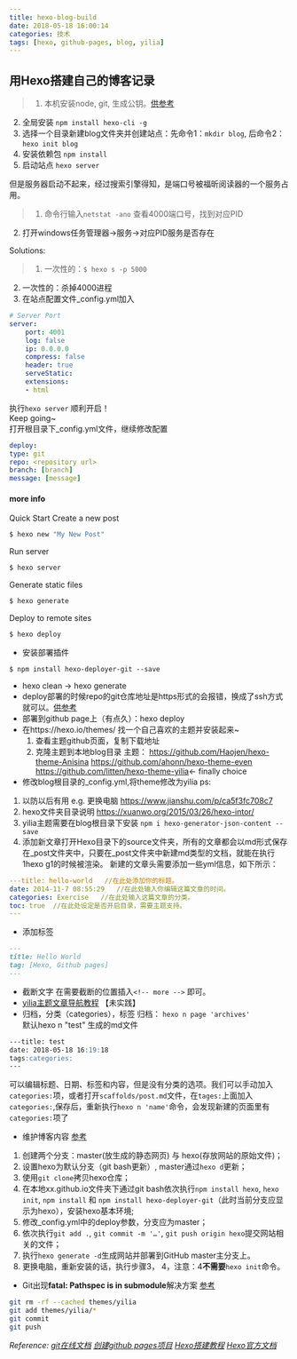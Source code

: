 ```yaml
---
title: hexo-blog-build
date: 2018-05-18 16:00:14
categories: 技术
tags: [hexo, github-pages, blog, yilia]
---
```

## 用Hexo搭建自己的博客记录
> 1. 本机安装node, git, 生成公钥。[供参考](https://blog.csdn.net/chwshuang/article/details/52350377)
2. 全局安装 `npm install hexo-cli -g`
3. 选择一个目录新建blog文件夹并创建站点：先命令1：`mkdir blog`,  后命令2： `hexo init blog`
4. 安装依赖包 `npm install`
5. 启动站点 `hexo server`

但是服务器启动不起来，经过搜索引擎得知，是端口号被福昕阅读器的一个服务占用。  
> 1. 命令行输入`netstat -ano` 查看4000端口号，找到对应PID
2. 打开windows任务管理器->服务->对应PID服务是否存在

Solutions:  
> 1. 一次性的：`$ hexo s -p 5000`
2. 一次性的：杀掉4000进程  
3. 在站点配置文件_config.yml加入 
<!-- more   -->
``` yml
# Server Port
server:
    port: 4001
    log: false
    ip: 0.0.0.0
    compress: false
    header: true
    serveStatic:
    extensions:
    - html
```
执行`hexo server`
顺利开启！     
Keep going~     
打开根目录下_config.yml文件，继续修改配置  
```yml
deploy:
type: git
repo: <repository url>
branch: [branch]
message: [message]
```
#### more info
Quick Start
Create a new post
``` bash
$ hexo new "My New Post"
```
Run server
``` bash
$ hexo server
```
Generate static files
``` bash
$ hexo generate
```
Deploy to remote sites
``` bash
$ hexo deploy
```

- 安装部署插件
```npm
$ npm install hexo-deployer-git --save
```

- hexo clean -> hexo generate
- deploy部署的时候repo的git仓库地址是https形式的会报错，换成了ssh方式就可以。[供参考](https://segmentfault.com/q/1010000003734223)
- 部署到github page上（有点久）：hexo deploy
- 在https://hexo.io/themes/ 找一个自己喜欢的主题并安装起来~
  1.  查看主题github页面，复制下载地址          
  2.  克隆主题到本地blog目录
  主题：
  https://github.com/Haojen/hexo-theme-Anisina 
   https://github.com/ahonn/hexo-theme-even  
   https://github.com/litten/hexo-theme-yilia<- finally choice
- 修改blog根目录的_config.yml,将theme修改为yilia
ps: 
1. 以防以后有用 e.g. 更换电脑 https://www.jianshu.com/p/ca5f3fc708c7
2. hexo文件夹目录说明 https://xuanwo.org/2015/03/26/hexo-intor/
3. yilia主题需要在blog根目录下安装 `npm i hexo-generator-json-content --save`
4. 添加新文章打开Hexo目录下的source文件夹，所有的文章都会以md形式保存在_post文件夹中，只要在_post文件夹中新建md类型的文档，就能在执行1hexo g1的时候被渲染。 新建的文章头需要添加一些yml信息，如下所示：  

``` yml
---title: hello-world   //在此处添加你的标题。
date: 2014-11-7 08:55:29   //在此处输入你编辑这篇文章的时间。
categories: Exercise   //在此处输入这篇文章的分类。
toc: true  //在此处设定是否开启目录，需要主题支持。
---
```
- 添加标签
``` markdown
---
title: Hello World
tag: [Hexo, Github pages]
---
```
- 截断文字
在需要截断的位置插入`<!-- more -->` 即可。  
- [yilia主题文章导航教程](http://www.54tianzhisheng.cn/2017/06/13/Hexo-yilia-toc/#%E6%B7%BB%E5%8A%A0-CSS-%E6%A0%B7%E5%BC%8F) 【未实践】
- 归档，分类（categories），标签
归档： `hexo n page 'archives'`     
默认hexo n "test" 生成的md文件
``` markdown
---title: test
date: 2018-05-18 16:19:18
tags:categories:
---
```
可以编辑标题、日期、标签和内容，但是没有分类的选项。我们可以手动加入`categories:`项，或者打开`scaffolds/post.md`文件，在`tages:`上面加入`categories:`,保存后，重新执行`hexo n 'name'`命令，会发现新建的页面里有`categories:`项了
- 维护博客内容 [参考](https://crazymilk.github.io/2015/12/28/GitHub-Pages-Hexo%E6%90%AD%E5%BB%BA%E5%8D%9A%E5%AE%A2/#more)
1. 创建两个分支：master(放生成的静态网页) 与 hexo(存放网站的原始文件)；
2. 设置hexo为默认分支（git bash更新）, master通过`hexo d`更新；
3. 使用`git clone`拷贝hexo仓库；
4. 在本地xx.github.io文件夹下通过git bash依次执行`npm install hexo`, `hexo init`, `npm install` 和 `npm install hexo-deployer-git`（此时当前分支应显示为hexo），安装hexo基本环境;
5. 修改_config.yml中的deploy参数，分支应为master；
6. 依次执行`git add .`, `git commit -m '…'`, `git push origin hexo`提交网站相关的文件；
7. 执行`hexo generate -d`生成网站并部署到GitHub master主分支上。
8. 更换电脑，重新安装的话，执行步骤3， 4，注意：4**不需要**`hexo init`命令。

- Git出现**fatal: Pathspec is in submodule**解决方案 [参考](http://cloudbps.com/2017/06/22/git-fatal/)
``` bash
git rm -rf --cached themes/yilia
git add themes/yilia/*
git commit
git push
```
*Reference:
[git在线文档](https://git-scm.com/book/zh/v2)
[创建github pages项目](https://pages.github.com/)
[Hexo搭建教程](https://blog.csdn.net/column/details/12738.html)
[Hexo官方文档](https://hexo.io/docs/server.html)*